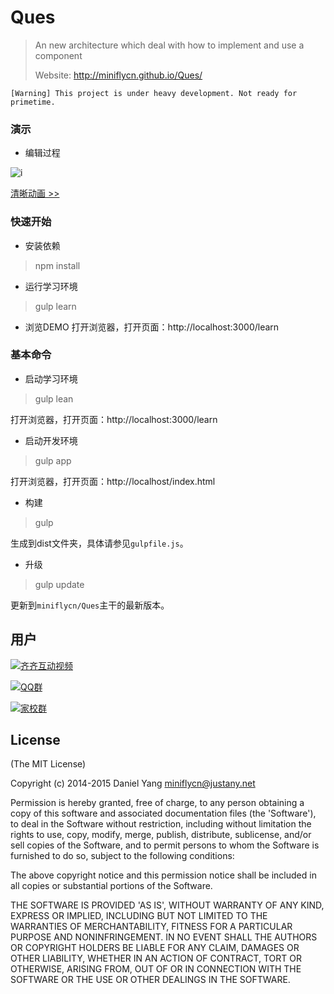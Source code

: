 Ques
====

> An new architecture which deal with how to implement and use a component
>
> Website: http://miniflycn.github.io/Ques/

`[Warning] This project is under heavy development. Not ready for primetime.`

### 演示

* 编辑过程

![i](https://cloud.githubusercontent.com/assets/2239584/5889955/d24e8814-a47b-11e4-9a6e-0b2abf03b14c.gif)

[清晰动画 >>](https://cloud.githubusercontent.com/assets/2239584/5889906/bf180eac-a479-11e4-9564-0a9d8da22793.gif)

### 快速开始

* 安装依赖
> npm install

* 运行学习环境
> gulp learn

* 浏览DEMO
打开浏览器，打开页面：http://localhost:3000/learn

### 基本命令

* 启动学习环境

> gulp lean

打开浏览器，打开页面：http://localhost:3000/learn

* 启动开发环境

> gulp app

打开浏览器，打开页面：http://localhost/index.html

* 构建

> gulp

生成到dist文件夹，具体请参见`gulpfile.js`。

* 升级

> gulp update

更新到`miniflycn/Ques`主干的最新版本。

用户
----

[![齐齐互动视频](http://www.qxiu.com/2014/images/logo_qi.jpg)](http://www.qxiu.com/)

[![QQ群](http://qplus3.idqqimg.com/qun/portal/img/logo2.png)](http://qun.qq.com/)

[![家校群](https://cloud.githubusercontent.com/assets/2239584/7838577/283888ca-04c0-11e5-98a2-adc49360eb2a.png)](http://qun.qq.com/homework/)

## License
(The MIT License)

Copyright (c) 2014-2015 Daniel Yang <miniflycn@justany.net>

Permission is hereby granted, free of charge, to any person obtaining a copy of this software and associated documentation files (the 'Software'), to deal in the Software without restriction, including without limitation the rights to use, copy, modify, merge, publish, distribute, sublicense, and/or sell copies of the Software, and to permit persons to whom the Software is furnished to do so, subject to the following conditions:

The above copyright notice and this permission notice shall be included in all copies or substantial portions of the Software.

THE SOFTWARE IS PROVIDED 'AS IS', WITHOUT WARRANTY OF ANY KIND, EXPRESS OR IMPLIED, INCLUDING BUT NOT LIMITED TO THE WARRANTIES OF MERCHANTABILITY, FITNESS FOR A PARTICULAR PURPOSE AND NONINFRINGEMENT. IN NO EVENT SHALL THE AUTHORS OR COPYRIGHT HOLDERS BE LIABLE FOR ANY CLAIM, DAMAGES OR OTHER LIABILITY, WHETHER IN AN ACTION OF CONTRACT, TORT OR OTHERWISE, ARISING FROM, OUT OF OR IN CONNECTION WITH THE SOFTWARE OR THE USE OR OTHER DEALINGS IN THE SOFTWARE.
